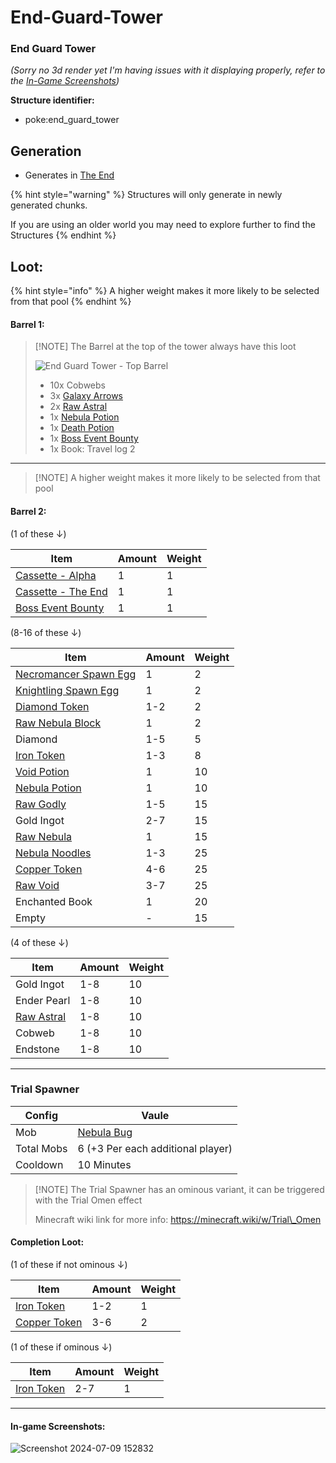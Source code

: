 # End-Guard-Tower

### End Guard Tower

_(Sorry no 3d render yet I'm having issues with it displaying properly, refer to the_ [_In-Game Screenshots_](https://github.com/ItsMePok/PFE/wiki/End-Guard-Tower#in-game-screenshots)_)_

**Structure identifier:**

* poke:end\_guard\_tower

## Generation

* Generates in [The End](https://minecraft.wiki/w/The\_End#Biomes)

{% hint style="warning" %}
Structures will only generate in newly generated chunks.&#x20;

If you are using an older world you may need to explore further to find the Structures
{% endhint %}

## Loot:

{% hint style="info" %}
A higher weight makes it more likely to be selected from that pool
{% endhint %}

#### **Barrel 1:**

> \[!NOTE] The Barrel at the top of the tower always have this loot
>
> <img src="https://github.com/ItsMePok/PFE/assets/136857747/3c688f55-d50c-4f86-a45e-9b1a6b1eea00" alt="End Guard Tower - Top Barrel" data-size="original">
>
> * 10x Cobwebs
> * 3x [Galaxy Arrows](https://pfewiki.gitbook.io/home/weapons/arrows/galaxy-arrow)
> * 2x [Raw Astral](https://github.com/ItsMePok/PFE/wiki/Raw-Astral)
> * 1x [Nebula Potion](https://github.com/ItsMePok/PFE/wiki/Nebula-Potion)
> * 1x [Death Potion](https://github.com/ItsMePok/PFE/wiki/Death-Potion)
> * 1x [Boss Event Bounty](https://github.com/ItsMePok/PFE/wiki/Boss-Event-Bounty)
> * 1x Book: Travel log 2

***

> \[!NOTE] A higher weight makes it more likely to be selected from that pool

#### **Barrel 2:**

(1 of these ↓)

| Item                                                                                                                                                                             | Amount | Weight |
| -------------------------------------------------------------------------------------------------------------------------------------------------------------------------------- | ------ | ------ |
| [Cassette - Alpha](https://github.com/ItsMePok/PFE/wiki/Cassette-Aplha)                                                                                                          | 1      | 1      |
| [Cassette - The End](https://github.com/ItsMePok/PFE/wiki/Cassette-TheEnd)                                                                                                       | 1      | 1      |
| [<img src="https://github.com/ItsMePok/PFE/assets/136857747/96e32df1-7683-45df-b3c1-b3f9626231ed" alt="" data-size="line">Boss Event Bounty](../items/misc/boss-event-bounty.md) | 1      | 1      |

(8-16 of these ↓)

| Item                                                                        | Amount | Weight |
| --------------------------------------------------------------------------- | ------ | ------ |
| [Necromancer Spawn Egg](https://github.com/ItsMePok/PFE/wiki/Necromancer)   | 1      | 2      |
| [Knightling Spawn Egg](https://github.com/ItsMePok/PFE/wiki/Kinghtling)     | 1      | 2      |
| [Diamond Token](https://pfewiki.gitbook.io/home/items/tokens/diamond-token) | 1-2    | 2      |
| [Raw Nebula Block](https://github.com/ItsMePok/PFE/wiki/Raw-Nebula-Block)   | 1      | 2      |
| Diamond                                                                     | 1-5    | 5      |
| [Iron Token](https://pfewiki.gitbook.io/home/items/tokens/iron-token)       | 1-3    | 8      |
| [Void Potion](https://github.com/ItsMePok/PFE/wiki/Void-Potion)             | 1      | 10     |
| [Nebula Potion](https://github.com/ItsMePok/PFE/wiki/Nebula-Potion)         | 1      | 10     |
| [Raw Godly](https://github.com/ItsMePok/PFE/wiki/Raw-Godly)                 | 1-5    | 15     |
| Gold Ingot                                                                  | 2-7    | 15     |
| [Raw Nebula](https://github.com/ItsMePok/PFE/wiki/Raw-Nebula)               | 1      | 15     |
| [Nebula Noodles](https://github.com/ItsMePok/PFE/wiki/Nebula-Noodles)       | 1-3    | 25     |
| [Copper Token](https://pfewiki.gitbook.io/home/items/tokens/copper-token)   | 4-6    | 25     |
| [Raw Void](https://github.com/ItsMePok/PFE/wiki/Raw-Void)                   | 3-7    | 25     |
| Enchanted Book                                                              | 1      | 20     |
| Empty                                                                       | -      | 15     |

(4 of these ↓)

| Item                                                          | Amount | Weight |
| ------------------------------------------------------------- | ------ | ------ |
| Gold Ingot                                                    | 1-8    | 10     |
| Ender Pearl                                                   | 1-8    | 10     |
| [Raw Astral](https://github.com/ItsMePok/PFE/wiki/Raw-Astral) | 1-8    | 10     |
| Cobweb                                                        | 1-8    | 10     |
| Endstone                                                      | 1-8    | 10     |

***

### Trial Spawner

| Config     | Vaule                                                         |
| ---------- | ------------------------------------------------------------- |
| Mob        | [Nebula Bug](https://github.com/ItsMePok/PFE/wiki/Nebula-Bug) |
| Total Mobs | 6 (+3 Per each additional player)                             |
| Cooldown   | 10 Minutes                                                    |

> \[!NOTE] The Trial Spawner has an ominous variant, it can be triggered with the Trial Omen effect
>
> Minecraft wiki link for more info: https://minecraft.wiki/w/Trial\_Omen

#### Completion Loot:

(1 of these if not ominous ↓)

| Item                                                                      | Amount | Weight |
| ------------------------------------------------------------------------- | ------ | ------ |
| [Iron Token](https://pfewiki.gitbook.io/home/items/tokens/iron-token)     | 1-2    | 1      |
| [Copper Token](https://pfewiki.gitbook.io/home/items/tokens/copper-token) | 3-6    | 2      |

(1 of these if ominous ↓)

| Item                                                                  | Amount | Weight |
| --------------------------------------------------------------------- | ------ | ------ |
| [Iron Token](https://pfewiki.gitbook.io/home/items/tokens/iron-token) | 2-7    | 1      |

***

#### In-game Screenshots:

![Screenshot 2024-07-09 152832](https://github.com/ItsMePok/PFE/assets/136857747/be91f575-b750-43c2-81b6-c90b97c06eed)
